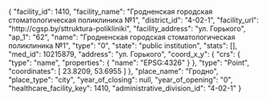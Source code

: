 {
    "facility_id": 1410,
    "facility_name": "Гродненская городская стоматологическая поликлиника №1",
    "district_id": "4-02-1",
    "facility_url": "http:\/\/cgsp.by\/sttruktura-polikliniki",
    "facility_address": "ул. Горького",
    "ap_1": "62",
    "name": "Гродненская городская стоматологическая поликлиника №1",
    "type": "0",
    "state": "public institution",
    "stats": [],
    "med_id": 10215879,
    "address": "ул. Горького",
    "coord_x_y": {
        "crs": {
            "type": "name",
            "properties": {
                "name": "EPSG:4326"
            }
        },
        "type": "Point",
        "coordinates": [
            23.8209,
            53.6955
        ]
    },
    "place_name": "Гродно",
    "place_type": "city",
    "year_of_closing": null,
    "year_of_opening": "0",
    "healthcare_facility_key": 1410,
    "administrative_division_id": "4-02-1"
}
